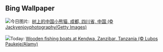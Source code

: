 ## Bing Wallpaper
![](https://www.bing.com/th?id=OHR.TheGreatHeat2024_ZH-CN6033129823_UHD.jpg&w=1000)今日图片: &nbsp;[树上的中国小熊猫, 成都, 四川省, 中国 (© Jackyenjoyphotography/Getty Images)](https://www.bing.com/th?id=OHR.TheGreatHeat2024_ZH-CN6033129823_UHD.jpg)
<br><br/>
![](https://www.bing.com/th?id=OHR.ZanzibarBoats_EN-US9009404410_UHD.jpg&w=1000)Today: [Wooden fishing boats at Kendwa, Zanzibar, Tanzania (© Lubos Paukeje/Alamy)](https://www.bing.com/th?id=OHR.ZanzibarBoats_EN-US9009404410_UHD.jpg)
<br><br/>
